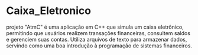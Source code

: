 # Caixa_Eletronico
 projeto "AtmC" é uma aplicação em C++ que simula um caixa eletrônico, permitindo que usuários realizem transações financeiras, consultem saldos e gerenciem suas contas. Utiliza arquivos de texto para armazenar dados, servindo como uma boa introdução à programação de sistemas financeiros.
